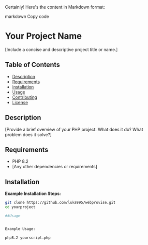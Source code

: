 
Certainly! Here's the content in Markdown format:

markdown
Copy code
# Your Project Name

[Include a concise and descriptive project title or name.]

## Table of Contents

- [Description](#description)
- [Requirements](#requirements)
- [Installation](#installation)
- [Usage](#usage)
- [Contributing](#contributing)
- [License](#license)

## Description

[Provide a brief overview of your PHP project. What does it do? What problem does it solve?]

## Requirements

- PHP 8.2
- [Any other dependencies or requirements]

## Installation

**Example Installation Steps:**
```bash
git clone https://github.com/luka995/webprovise.git
cd yourproject

##Usage


Example Usage:

php8.2 yourscript.php
